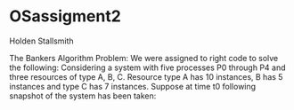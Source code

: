 # OSassigment2
Holden Stallsmith

The Bankers Algorithm Problem: We were assigned to right code to solve the following:
Considering a system with five processes P0 through P4 and three resources of type A, B, C. Resource type A has 10 instances, 
B has 5 instances and type C has 7 instances. Suppose at time t0 following snapshot of the system has been taken:
